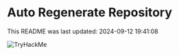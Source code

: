 # Auto Regenerate Repository

This README was last updated: 2024-09-12 19:41:08

 ![TryHackMe](https://tryhackme.com/badge/533634)